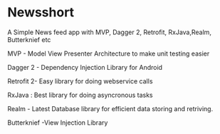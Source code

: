 # Newsshort
A Simple News feed app with MVP, Dagger 2, Retrofit, RxJava,Realm, Butterknief etc

MVP - Model View Presenter Architecture to make unit testing easier

Dagger 2 - Dependency Injection Library for Android

Retrofit 2- Easy library for doing webservice calls

RxJava : Best library for doing asyncronous tasks

Realm - Latest Database library for efficient data storing and retriving.

Butterknief -View Injection Library
